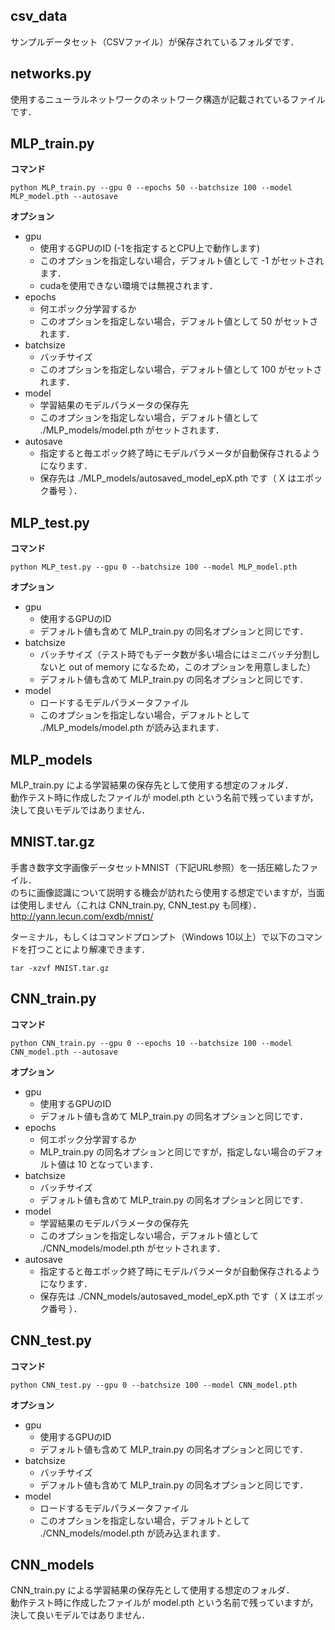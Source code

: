 ## csv_data

サンプルデータセット（CSVファイル）が保存されているフォルダです．

## networks.py

使用するニューラルネットワークのネットワーク構造が記載されているファイルです．

## MLP_train.py

**コマンド**
```
python MLP_train.py --gpu 0 --epochs 50 --batchsize 100 --model MLP_model.pth --autosave
```
**オプション**
- gpu
  - 使用するGPUのID (-1を指定するとCPU上で動作します)
  - このオプションを指定しない場合，デフォルト値として -1 がセットされます．
  - cudaを使用できない環境では無視されます．
- epochs
  - 何エポック分学習するか
  - このオプションを指定しない場合，デフォルト値として 50 がセットされます．
- batchsize
  - バッチサイズ
  - このオプションを指定しない場合，デフォルト値として 100 がセットされます．
- model
  - 学習結果のモデルパラメータの保存先
  - このオプションを指定しない場合，デフォルト値として ./MLP_models/model.pth がセットされます．
- autosave
  - 指定すると毎エポック終了時にモデルパラメータが自動保存されるようになります．
  - 保存先は ./MLP_models/autosaved_model_epX.pth です（ X はエポック番号 ）．

## MLP_test.py

**コマンド**
```
python MLP_test.py --gpu 0 --batchsize 100 --model MLP_model.pth
```
**オプション**
- gpu
  - 使用するGPUのID
  - デフォルト値も含めて MLP_train.py の同名オプションと同じです．
- batchsize
  - バッチサイズ（テスト時でもデータ数が多い場合にはミニバッチ分割しないと out of memory になるため，このオプションを用意しました）
  - デフォルト値も含めて MLP_train.py の同名オプションと同じです．
- model
  - ロードするモデルパラメータファイル
  - このオプションを指定しない場合，デフォルトとして ./MLP_models/model.pth が読み込まれます．

## MLP_models

MLP_train.py による学習結果の保存先として使用する想定のフォルダ．  
動作テスト時に作成したファイルが model.pth という名前で残っていますが，決して良いモデルではありません．

## MNIST.tar.gz

手書き数字文字画像データセットMNIST（下記URL参照）を一括圧縮したファイル．  
のちに画像認識について説明する機会が訪れたら使用する想定でいますが，当面は使用しません（これは CNN_train.py, CNN_test.py も同様）．
http://yann.lecun.com/exdb/mnist/

ターミナル，もしくはコマンドプロンプト（Windows 10以上）で以下のコマンドを打つことにより解凍できます．
```
tar -xzvf MNIST.tar.gz
```

## CNN_train.py

**コマンド**
```
python CNN_train.py --gpu 0 --epochs 10 --batchsize 100 --model CNN_model.pth --autosave
```
**オプション**
- gpu
  - 使用するGPUのID
  - デフォルト値も含めて MLP_train.py の同名オプションと同じです．
- epochs
  - 何エポック分学習するか
  - MLP_train.py の同名オプションと同じですが，指定しない場合のデフォルト値は 10 となっています．
- batchsize
  - バッチサイズ
  - デフォルト値も含めて MLP_train.py の同名オプションと同じです．
- model
  - 学習結果のモデルパラメータの保存先
  - このオプションを指定しない場合，デフォルト値として ./CNN_models/model.pth がセットされます．
- autosave
  - 指定すると毎エポック終了時にモデルパラメータが自動保存されるようになります．
  - 保存先は ./CNN_models/autosaved_model_epX.pth です（ X はエポック番号 ）．

## CNN_test.py

**コマンド**
```
python CNN_test.py --gpu 0 --batchsize 100 --model CNN_model.pth
```
**オプション**
- gpu
  - 使用するGPUのID
  - デフォルト値も含めて MLP_train.py の同名オプションと同じです．
- batchsize
  - バッチサイズ
  - デフォルト値も含めて MLP_train.py の同名オプションと同じです．
- model
  - ロードするモデルパラメータファイル
  - このオプションを指定しない場合，デフォルトとして ./CNN_models/model.pth が読み込まれます．

## CNN_models

CNN_train.py による学習結果の保存先として使用する想定のフォルダ．  
動作テスト時に作成したファイルが model.pth という名前で残っていますが，決して良いモデルではありません．
